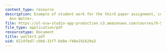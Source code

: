 ```yaml
---
content_type: resource
description: Example of student work for the third paper assignment, courtesy of Mary
  Ann Walter.
file: https://ol-ocw-studio-app-production.s3.amazonaws.com/courses/9-591j-language-processing-fall-2004/6214fbd7cbb831f7bd8ef40a191629a3_walter3.pdf
file_type: application/pdf
resourcetype: Document
title: walter3.pdf
uid: 6214fbd7-cbb8-31f7-bd8e-f40a191629a3
---
```

